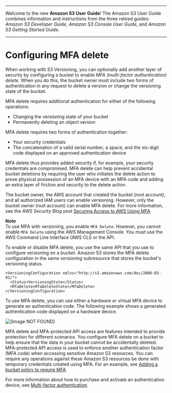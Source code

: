 --------

Welcome to the new **Amazon S3 User Guide**\! The Amazon S3 User Guide combines information and instructions from the three retired guides: *Amazon S3 Developer Guide*, *Amazon S3 Console User Guide*, and *Amazon S3 Getting Started Guide*\.

--------

# Configuring MFA delete<a name="MultiFactorAuthenticationDelete"></a>

When working with S3 Versioning, you can optionally add another layer of security by configuring a bucket to enable *MFA \(multi\-factor authentication\) delete*\. When you do this, the bucket owner must include two forms of authentication in any request to delete a version or change the versioning state of the bucket\.

MFA delete requires additional authentication for either of the following operations:
+ Changing the versioning state of your bucket
+ Permanently deleting an object version

MFA delete requires two forms of authentication together:
+ Your security credentials
+ The concatenation of a valid serial number, a space, and the six\-digit code displayed on an approved authentication device

MFA delete thus provides added security if, for example, your security credentials are compromised\. MFA delete can help prevent accidental bucket deletions by requiring the user who initiates the delete action to prove physical possession of an MFA device with an MFA code and adding an extra layer of friction and security to the delete action\.

The bucket owner, the AWS account that created the bucket \(root account\), and all authorized IAM users can enable versioning\. However, only the bucket owner \(root account\) can enable MFA delete\. For more information, see the *AWS Security Blog* post [Securing Access to AWS Using MFA](http://aws.amazon.com/blogs/security/securing-access-to-aws-using-mfa-part-3/)\.

**Note**  
To use MFA with versioning, you enable `MFA Delete`\. However, you cannot enable `MFA Delete` using the AWS Management Console\. You must use the AWS Command Line Interface \(AWS CLI\) or the API\. 

To enable or disable MFA delete, you use the same API that you use to configure versioning on a bucket\. Amazon S3 stores the MFA delete configuration in the same *versioning* subresource that stores the bucket's versioning status\.

```
<VersioningConfiguration xmlns="http://s3.amazonaws.com/doc/2006-03-01/"> 
  <Status>VersioningState</Status>
  <MfaDelete>MfaDeleteState</MfaDelete>  
</VersioningConfiguration>
```

To use MFA delete, you can use either a hardware or virtual MFA device to generate an authentication code\. The following example shows a generated authentication code displayed on a hardware device\.

![\[Image NOT FOUND\]](http://docs.aws.amazon.com/AmazonS3/latest/userguide/images/MFADevice.png)

MFA delete and MFA\-protected API access are features intended to provide protection for different scenarios\. You configure MFA delete on a bucket to help ensure that the data in your bucket cannot be accidentally deleted\. MFA\-protected API access is used to enforce another authentication factor \(MFA code\) when accessing sensitive Amazon S3 resources\. You can require any operations against these Amazon S3 resources be done with temporary credentials created using MFA\. For an example, see [Adding a bucket policy to require MFA](example-bucket-policies.md#example-bucket-policies-use-case-7)\. 

For more information about how to purchase and activate an authentication device, see [Multi\-factor authentication](http://aws.amazon.com/iam/details/mfa/)\.